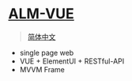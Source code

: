 # [ALM-VUE](https://yueshizhixin.github.io)

>[简体中文](README.md)

- single page web
- VUE + ElementUI + RESTful-API
- MVVM Frame


